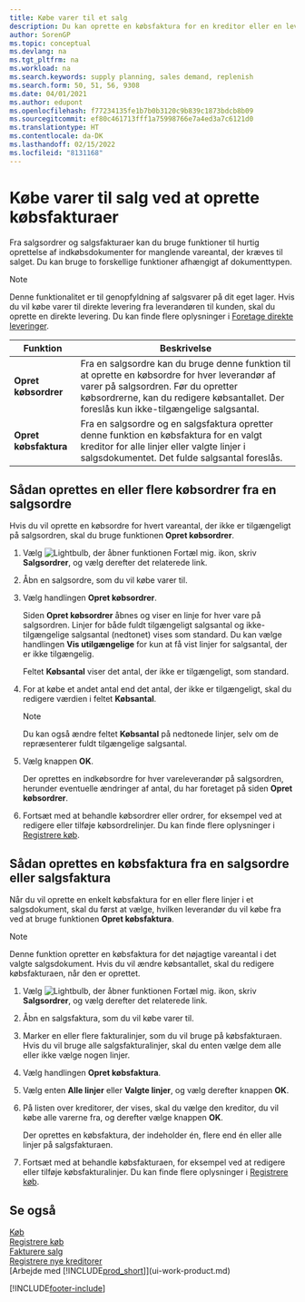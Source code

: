 ```yaml
---
title: Købe varer til et salg
description: Du kan oprette en købsfaktura for en kreditor eller en leverandør fra en salgsfaktura for at købe produkter.
author: SorenGP
ms.topic: conceptual
ms.devlang: na
ms.tgt_pltfrm: na
ms.workload: na
ms.search.keywords: supply planning, sales demand, replenish
ms.search.form: 50, 51, 56, 9308
ms.date: 04/01/2021
ms.author: edupont
ms.openlocfilehash: f77234135fe1b7b0b3120c9b839c1873bdcb8b09
ms.sourcegitcommit: ef80c461713fff1a75998766e7a4ed3a7c6121d0
ms.translationtype: HT
ms.contentlocale: da-DK
ms.lasthandoff: 02/15/2022
ms.locfileid: "8131168"
---
```

# <a name="purchase-items-for-a-sale-by-creating-purchase-invoices"></a>Købe varer til salg ved at oprette købsfakturaer

Fra salgsordrer og salgsfakturaer kan du bruge funktioner til hurtig oprettelse af indkøbsdokumenter for manglende vareantal, der kræves til salget. Du kan bruge to forskellige funktioner afhængigt af dokumenttypen.

> [!Note]
> Denne funktionalitet er til genopfyldning af salgsvarer på dit eget lager. Hvis du vil købe varer til direkte levering fra leverandøren til kunden, skal du oprette en direkte levering. Du kan finde flere oplysninger i [Foretage direkte leveringer](sales-how-drop-shipment.md).   

|Funktion|Beskrivelse|
|--------|-----------|
|**Opret købsordrer**|Fra en salgsordre kan du bruge denne funktion til at oprette en købsordre for hver leverandør af varer på salgsordren. Før du opretter købsordrerne, kan du redigere købsantallet. Der foreslås kun ikke-tilgængelige salgsantal.
|**Opret købsfaktura**|Fra en salgsordre og en salgsfaktura opretter denne funktion en købsfaktura for en valgt kreditor for alle linjer eller valgte linjer i salgsdokumentet. Det fulde salgsantal foreslås.|

## <a name="to-create-one-or-more-purchase-orders-from-a-sales-order"></a>Sådan oprettes en eller flere købsordrer fra en salgsordre
Hvis du vil oprette en købsordre for hvert vareantal, der ikke er tilgængeligt på salgsordren, skal du bruge funktionen **Opret købsordrer**.

1. Vælg ![Lightbulb, der åbner funktionen Fortæl mig.](media/ui-search/search_small.png "Fortæl mig, hvad du vil foretage dig") ikon, skriv **Salgsordrer**, og vælg derefter det relaterede link.
2. Åbn en salgsordre, som du vil købe varer til.
3. Vælg handlingen **Opret købsordrer**.

    Siden **Opret købsordrer** åbnes og viser en linje for hver vare på salgsordren. Linjer for både fuldt tilgængeligt salgsantal og ikke-tilgængelige salgsantal (nedtonet) vises som standard. Du kan vælge handlingen **Vis utilgængelige** for kun at få vist linjer for salgsantal, der er ikke tilgængelig.

    Feltet **Købsantal** viser det antal, der ikke er tilgængeligt, som standard.
4. For at købe et andet antal end det antal, der ikke er tilgængeligt, skal du redigere værdien i feltet **Købsantal**.

    > [!NOTE]  
    >   Du kan også ændre feltet **Købsantal** på nedtonede linjer, selv om de repræsenterer fuldt tilgængelige salgsantal.
5. Vælg knappen **OK**.

    Der oprettes en indkøbsordre for hver vareleverandør på salgsordren, herunder eventuelle ændringer af antal, du har foretaget på siden **Opret købsordrer**.
7. Fortsæt med at behandle købsordrer eller ordrer, for eksempel ved at redigere eller tilføje købsordrelinjer. Du kan finde flere oplysninger i [Registrere køb](purchasing-how-record-purchases.md).


## <a name="to-create-a-purchase-invoice-from-a-sales-order-or-sales-invoice"></a>Sådan oprettes en købsfaktura fra en salgsordre eller salgsfaktura
Når du vil oprette en enkelt købsfaktura for en eller flere linjer i et salgsdokument, skal du først at vælge, hvilken leverandør du vil købe fra ved at bruge funktionen **Opret købsfaktura**.

> [!NOTE]  
>   Denne funktion opretter en købsfaktura for det nøjagtige vareantal i det valgte salgsdokument. Hvis du vil ændre købsantallet, skal du redigere købsfakturaen, når den er oprettet.  

1. Vælg ![Lightbulb, der åbner funktionen Fortæl mig.](media/ui-search/search_small.png "Fortæl mig, hvad du vil foretage dig") ikon, skriv **Salgsordrer**, og vælg derefter det relaterede link.
2. Åbn en salgsfaktura, som du vil købe varer til.
3. Marker en eller flere fakturalinjer, som du vil bruge på købsfakturaen. Hvis du vil bruge alle salgsfakturalinjer, skal du enten vælge dem alle eller ikke vælge nogen linjer.
4. Vælg handlingen **Opret købsfaktura**.
5. Vælg enten **Alle linjer** eller **Valgte linjer**, og vælg derefter knappen **OK**.  
6. På listen over kreditorer, der vises, skal du vælge den kreditor, du vil købe alle varerne fra, og derefter vælge knappen **OK**.

    Der oprettes en købsfaktura, der indeholder én, flere end én eller alle linjer på salgsfakturaen.
7. Fortsæt med at behandle købsfakturaen, for eksempel ved at redigere eller tilføje købsfakturalinjer. Du kan finde flere oplysninger i [Registrere køb](purchasing-how-record-purchases.md).

## <a name="see-also"></a>Se også
[Køb](purchasing-manage-purchasing.md)  
[Registrere køb](purchasing-how-record-purchases.md)  
[Fakturere salg](sales-how-invoice-sales.md)  
[Registrere nye kreditorer](purchasing-how-register-new-vendors.md)  
[Arbejde med [!INCLUDE[prod_short](includes/prod_short.md)]](ui-work-product.md)


[!INCLUDE[footer-include](includes/footer-banner.md)]